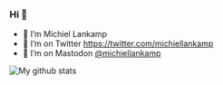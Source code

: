 ### Hi 👋

- 🔭 I’m Michiel Lankamp
- 🤔 I’m on Twitter https://twitter.com/michiellankamp
- 🤔 I’m on Mastodon <a rel="me" href="https://mastodon.nl/@michiellankamp">@michiellankamp</a>

![My github stats](https://github-readme-stats.vercel.app/api?username=mlankamp&show_icons=true)
